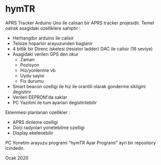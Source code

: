 # hymTR
APRS Tracker
Arduino Uno ile calisan bir APRS tracker projesidir. 
Temel oalrak asagidaki ozelliklere sahiptir :
- Herhangibir arduino ile calisir
- Telsize hoparlor arayuzunden baglanir
- 4 bitlik bir Direnc iskelesi (resistor ladder) DAC ile calisir (16 seviye)
- Asagidaki verileri GPS den okur
  - Zaman
  - Pozisyon
  - Hiz/yonlenme vb
  - Uydu sayisi
  - Fix durumu
- Smart beacon ozelligi ile hiz ile orantili olarak gonderme sikligini degistirir
- Verileri EEPROM'da saklar
- PC Yazilimi ile tum ayarlari degistirilebilir

Eklenmesi planlanan ozellikler :
- APRS dinleme ozelligi
- Dorji radyolari yonetebilme ozelligi
- Display ekelenebilir


PC Yonetim arayuzu programi "hymTR Ayar Programi" ayri bir repository icindedir.

Ocak 2020
